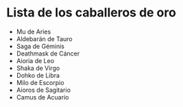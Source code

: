 # Lista de los caballeros de oro

* Mu de Aries
* Aldebarán de Tauro
* Saga de Géminis
* Deathmask de Cáncer
* Aioria de Leo
* Shaka de Virgo
* Dohko de Libra
* Milo de Escorpio
* Aioros de Sagitario
* Camus de Acuario